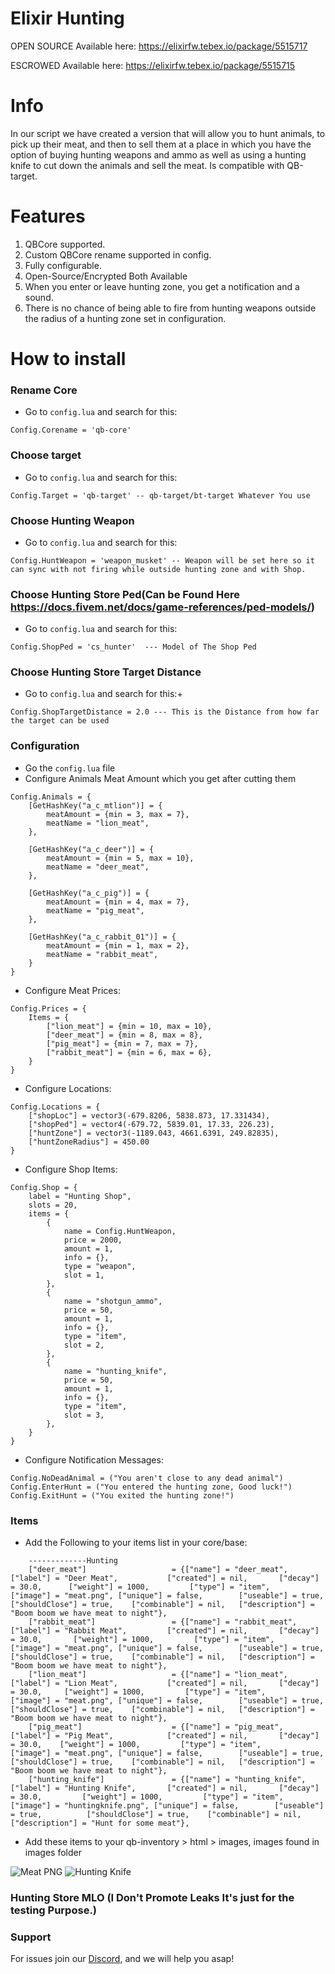 # Elixir Hunting
OPEN SOURCE Available here: https://elixirfw.tebex.io/package/5515717

ESCROWED Available here: https://elixirfw.tebex.io/package/5515715

# Info
In our script we have created a version that will allow you to hunt animals, to pick up their meat, and then to sell them at a place in which you have the option of buying hunting weapons and ammo as well as using a hunting knife to cut down the animals and sell the meat. Is compatible with QB-target.

# Features
1. QBCore supported.
2. Custom QBCore rename supported in config.
3. Fully configurable.
4. Open-Source/Encrypted Both Available
5. When you enter or leave hunting zone, you get a notification and a sound.
6. There is no chance of being able to fire from hunting weapons outside the radius of a hunting zone set in configuration.

# How to install
### Rename Core
* Go to ``config.lua`` and search for this:
```
Config.Corename = 'qb-core'
```

### Choose target
* Go to ``config.lua`` and search for this:
```
Config.Target = 'qb-target' -- qb-target/bt-target Whatever You use
```

### Choose Hunting Weapon
* Go to ``config.lua`` and search for this:
```
Config.HuntWeapon = 'weapon_musket' -- Weapon will be set here so it can sync with not firing while outside hunting zone and with Shop.
```

### Choose Hunting Store Ped(Can be Found Here https://docs.fivem.net/docs/game-references/ped-models/)
* Go to ``config.lua`` and search for this:
```
Config.ShopPed = 'cs_hunter'  --- Model of The Shop Ped
```

### Choose Hunting Store Target Distance
* Go to ``config.lua`` and search for this:+
```
Config.ShopTargetDistance = 2.0 --- This is the Distance from how far the target can be used
```

### Configuration
* Go the ``config.lua`` file
* Configure Animals Meat Amount which you get after cutting them
```
Config.Animals = {
    [GetHashKey("a_c_mtlion")] = {
        meatAmount = {min = 3, max = 7},
        meatName = "lion_meat",
    },

    [GetHashKey("a_c_deer")] = {
        meatAmount = {min = 5, max = 10},
        meatName = "deer_meat",
    },

    [GetHashKey("a_c_pig")] = {
        meatAmount = {min = 4, max = 7},
        meatName = "pig_meat",
    },

    [GetHashKey("a_c_rabbit_01")] = {
        meatAmount = {min = 1, max = 2},
        meatName = "rabbit_meat",
    }
}
```

* Configure Meat Prices:
```
Config.Prices = {
    Items = {
        ["lion_meat"] = {min = 10, max = 10},
        ["deer_meat"] = {min = 8, max = 8},
        ["pig_meat"] = {min = 7, max = 7},
        ["rabbit_meat"] = {min = 6, max = 6},
    }
}
```

* Configure Locations:
```
Config.Locations = {
    ["shopLoc"] = vector3(-679.8206, 5838.873, 17.331434),
    ["shopPed"] = vector4(-679.72, 5839.01, 17.33, 226.23),
    ["huntZone"] = vector3(-1189.043, 4661.6391, 249.82835),
    ["huntZoneRadius"] = 450.00
}
```

* Configure Shop Items:
```
Config.Shop = {
    label = "Hunting Shop",
    slots = 20,
    items = {
        {
            name = Config.HuntWeapon,
            price = 2000,
            amount = 1,
            info = {},
            type = "weapon",
            slot = 1,
        },
        {
            name = "shotgun_ammo",
            price = 50,
            amount = 1,
            info = {},
            type = "item",
            slot = 2,
        },
        {
            name = "hunting_knife",
            price = 50,
            amount = 1,
            info = {},
            type = "item",
            slot = 3,
        },
    }
}
```

* Configure Notification Messages:
```
Config.NoDeadAnimal = ("You aren't close to any dead animal")
Config.EnterHunt = ("You entered the hunting zone, Good luck!")
Config.ExitHunt = ("You exited the hunting zone!")
```

### Items
* Add the Following to your items list in your core/base:
```
	-------------Hunting
	["deer_meat"]                   = {["name"] = "deer_meat",              ["label"] = "Deer Meat",           ["created"] = nil, 		["decay"] = 30.0,      ["weight"] = 1000,         ["type"] = "item",         ["image"] = "meat.png", ["unique"] = false,        ["useable"] = true,          ["shouldClose"] = true,    ["combinable"] = nil,   ["description"] = "Boom boom we have meat to night"},
	["rabbit_meat"]                 = {["name"] = "rabbit_meat",          	["label"] = "Rabbit Meat",         ["created"] = nil, 		["decay"] = 30.0,       ["weight"] = 1000,         ["type"] = "item",         ["image"] = "meat.png", ["unique"] = false,        ["useable"] = true,          ["shouldClose"] = true,    ["combinable"] = nil,   ["description"] = "Boom boom we have meat to night"},
	["lion_meat"]                   = {["name"] = "lion_meat",              ["label"] = "Lion Meat",           ["created"] = nil, 		["decay"] = 30.0,     ["weight"] = 1000,         ["type"] = "item",         ["image"] = "meat.png", ["unique"] = false,        ["useable"] = true,          ["shouldClose"] = true,    ["combinable"] = nil,   ["description"] = "Boom boom we have meat to night"},
	["pig_meat"]                    = {["name"] = "pig_meat",               ["label"] = "Pig Meat",            ["created"] = nil, 		["decay"] = 30.0,    ["weight"] = 1000,         ["type"] = "item",         ["image"] = "meat.png", ["unique"] = false,        ["useable"] = true,          ["shouldClose"] = true,    ["combinable"] = nil,   ["description"] = "Boom boom we have meat to night"},
	["hunting_knife"]               = {["name"] = "hunting_knife",          ["label"] = "Hunting Knife",       ["created"] = nil, 		["decay"] = 30.0,         ["weight"] = 1000,         ["type"] = "item",         ["image"] = "huntingknife.png", ["unique"] = false,        ["useable"] = true,          ["shouldClose"] = true,    ["combinable"] = nil,   ["description"] = "Hunt for some meat"},
```
* Add these items to your qb-inventory > html > images, images found in images folder

![Meat PNG](https://media.discordapp.net/attachments/627417439566561290/1072591534823833620/meat.png) 
![Hunting Knife](https://media.discordapp.net/attachments/627417439566561290/1072592797443563550/huntingknife.png) 

### Hunting Store MLO (I Don't Promote Leaks It's just for the testing Purpose.)

### Support
For issues join our [Discord](https://discord.gg/JMTPdBV), and we will help you asap!
